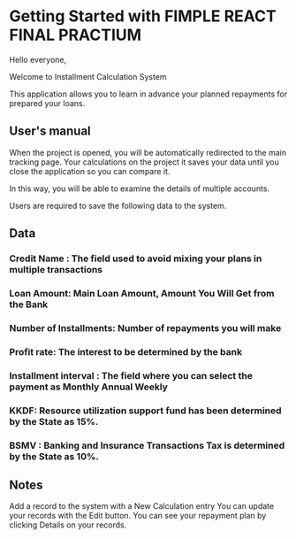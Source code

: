 # Getting Started with FIMPLE REACT FINAL PRACTIUM

Hello everyone,

Welcome to Installment Calculation System

This application allows you to learn in advance your planned repayments for prepared your loans.

## User's manual

When the project is opened, you will be automatically redirected to the main tracking page. Your calculations on the project
it saves your data until you close the application so you can compare it.

In this way, you will be able to examine the details of multiple accounts.

Users are required to save the following data to the system.

## Data

### Credit Name : The field used to avoid mixing your plans in multiple transactions
### Loan Amount: Main Loan Amount, Amount You Will Get from the Bank
### Number of Installments: Number of repayments you will make
### Profit rate: The interest to be determined by the bank
### Installment interval : The field where you can select the payment as Monthly Annual Weekly
### KKDF: Resource utilization support fund has been determined by the State as 15%.
### BSMV : Banking and Insurance Transactions Tax is determined by the State as 10%.

## Notes

Add a record to the system with a New Calculation entry
You can update your records with the Edit button.
You can see your repayment plan by clicking Details on your records.
